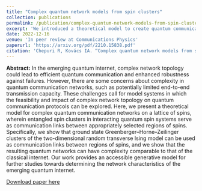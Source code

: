 ```yaml
---
title: "Complex quantum network models from spin clusters"
collection: publications
permalink: /publication/complex-quantum-network-models-from-spin-clusters
excerpt: 'We introduced a theoretical model to create quantum communication networks on a lattice of interacting quantum spins, and demonstrated numerically that these quantum networks can have substantial network complexity.'
date: 2022-12-16
venue: 'In peer review at Communications Physics'
paperurl: 'https://arxiv.org/pdf/2210.15838.pdf'
citation: 'Chepuri R, Kovács IA. “Complex quantum network models from spin clusters.” '
---
```


**Abstract:** In the emerging quantum internet, complex network topology could lead to efficient
quantum communication and enhanced robustness against failures. However, there
are some concerns about complexity in quantum communication networks, such as
potentially limited end-to-end transmission capacity. These challenges call for model
systems in which the feasibility and impact of complex network topology on quantum
communication protocols can be explored. Here, we present a theoretical model for
complex quantum communication networks on a lattice of spins, wherein entangled spin
clusters in interacting quantum spin systems serve as communication links between
appropriately selected regions of spins. Specifically, we show that ground state
Greenberger–Horne–Zeilinger clusters of the two-dimensional random transverse Ising
model can be used as communication links between regions of spins, and we show
that the resulting quantum networks can have complexity comparable to that of the
classical internet. Our work provides an accessible generative model for further studies
towards determining the network characteristics of the emerging quantum internet.

[Download paper here](https://arxiv.org/pdf/2210.15838.pdf)

